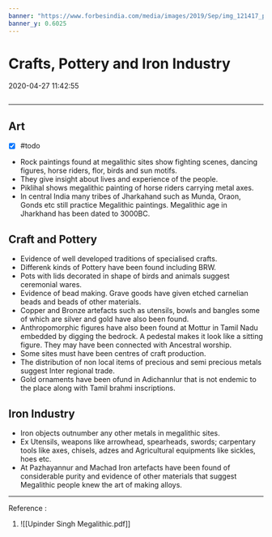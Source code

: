 ```yaml
---
banner: "https://www.forbesindia.com/media/images/2019/Sep/img_121417_photo-muniyara-from-marayoor-in-kerala-india-1422459143.jpg"
banner_y: 0.6025
---
```

# Crafts, Pottery and Iron Industry
2020-04-27 11:42:55
```toc
```
---

## Art
- [x] #todo 
- Rock paintings found at megalithic sites show fighting scenes, dancing figures, horse riders, flor, birds and sun motifs.
- They give insight about lives and experience of the people.
- Piklihal shows megalithic painting of horse riders carrying metal axes.
- In central India many tribes of Jharkahand such as Munda, Oraon, Gonds etc still practice Megalithic paintings. Megalithic age in Jharkhand has been dated to 3000BC.


## Craft and Pottery 
- Evidence of well developed traditions of specialised crafts. 
- Differenk kinds of Pottery have been found including BRW. 
- Pots with lids decorated in shape of birds and animals suggest ceremonial wares.
- Evidence of bead making. Grave goods have given etched carnelian beads and beads of other materials. 
- Copper and Bronze artefacts such as utensils, bowls and bangles some of which are silver and gold have also been found.
- Anthropomorphic figures have also been found at Mottur in Tamil Nadu embedded by digging the bedrock. A pedestal makes it look like a sitting figure. They may have been connected with Ancestral worship.
- Some sites must have been centres of craft production. 
- The distribution of non local items of precious and semi precious metals suggest Inter regional trade. 
- Gold ornaments have been ofund in Adichannlur that is not endemic to the place along with Tamil brahmi inscriptions.


## Iron Industry
- Iron objects outnumber any other metals in megalithic sites. 
- Ex Utensils, weapons like arrowhead, spearheads, swords; carpentary tools like axes, chisels, adzes and Agricultural equipments like sickles, hoes etc.
- At Pazhayannur and Machad Iron artefacts have been found of considerable purity and evidence of other materials that suggest Megalithic people knew the art of making alloys. 


---
Reference : 

1. ![[Upinder Singh Megalithic.pdf]]